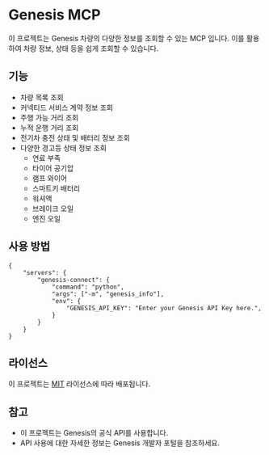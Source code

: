 # Genesis MCP

이 프로젝트는 Genesis 차량의 다양한 정보를 조회할 수 있는 MCP 입니다. 이를 활용하여 차량 정보, 상태 등을 쉽게 조회할 수 있습니다.

## 기능

- 차량 목록 조회
- 커넥티드 서비스 계약 정보 조회
- 주행 가능 거리 조회
- 누적 운행 거리 조회
- 전기차 충전 상태 및 배터리 정보 조회
- 다양한 경고등 상태 정보 조회
  - 연료 부족
  - 타이어 공기압
  - 램프 와이어
  - 스마트키 배터리
  - 워셔액
  - 브레이크 오일
  - 엔진 오일

## 사용 방법

```
{
    "servers": {
        "genesis-connect": {
            "command": "python",
            "args": ["-m", "genesis_info"],
            "env": {
                "GENESIS_API_KEY": "Enter your Genesis API Key here.",
            }
        }
    }
}
```

## 라이선스

이 프로젝트는 [MIT](LICENSE) 라이선스에 따라 배포됩니다.

## 참고

- 이 프로젝트는 Genesis의 공식 API를 사용합니다.
- API 사용에 대한 자세한 정보는 Genesis 개발자 포털을 참조하세요.